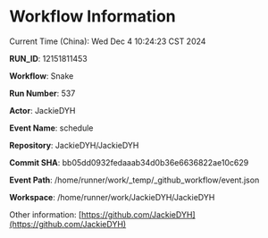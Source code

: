 # Workflow Information

Current Time (China): Wed Dec  4 10:24:23 CST 2024  

**RUN_ID**: 12151811453  

**Workflow**: Snake  

**Run Number**: 537  

**Actor**: JackieDYH  

**Event Name**: schedule  

**Repository**: JackieDYH/JackieDYH  

**Commit SHA**: bb05dd0932fedaaab34d0b36e6636822ae10c629  

**Event Path**: /home/runner/work/_temp/_github_workflow/event.json  

**Workspace**: /home/runner/work/JackieDYH/JackieDYH  

Other information: [https://github.com/JackieDYH](https://github.com/JackieDYH)
